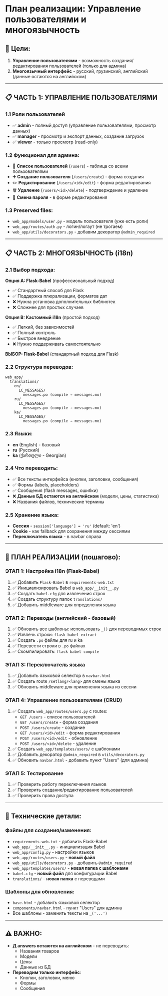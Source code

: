 # План реализации: Управление пользователями и многоязычность

## 🎯 Цели:
1. **Управление пользователями** - возможность создания/редактирования пользователей (только для админа)
2. **Многоязычный интерфейс** - русский, грузинский, английский (данные остаются на английском)

---

## 📋 ЧАСТЬ 1: УПРАВЛЕНИЕ ПОЛЬЗОВАТЕЛЯМИ

### 1.1 Роли пользователей
- ✅ **admin** - полный доступ (управление пользователями, просмотр данных)
- ✅ **manager** - просмотр и экспорт данных, создание загрузок
- ✅ **viewer** - только просмотр (read-only)

### 1.2 Функционал для админа:
- 📄 **Список пользователей** (`/users`) - таблица со всеми пользователями
- ➕ **Создание пользователя** (`/users/create`) - форма создания
- ✏️ **Редактирование** (`/users/<id>/edit`) - форма редактирования
- 🗑️ **Удаление** (`/users/<id>/delete`) - подтверждение и удаление
- 🔐 **Смена пароля** - в форме редактирования

### 1.3 Preserved files:
- `web_app/models/user.py` - модель пользователя (уже есть роли)
- `web_app/routes/auth.py` - логин/логаут (не трогаем)
- `web_app/utils/decorators.py` - добавим декоратор `@admin_required`

---

## 📋 ЧАСТЬ 2: МНОГОЯЗЫЧНОСТЬ (i18n)

### 2.1 Выбор подхода:
**Опция A: Flask-Babel** (профессиональный подход)
- ✅ Стандартный способ для Flask
- ✅ Поддержка плюрализации, форматов дат
- ❌ Нужна установка дополнительных библиотек
- ❌ Сложнее для простых случаев

**Опция B: Кастомный i18n** (простой подход)
- ✅ Легкий, без зависимостей
- ✅ Полный контроль
- ✅ Быстрое внедрение
- ❌ Нужно поддерживать самостоятельно

**ВЫБОР: Flask-Babel** (стандартный подход для Flask)

### 2.2 Структура переводов:
```
web_app/
  translations/
    en/
      LC_MESSAGES/
        messages.po (compile → messages.mo)
    ru/
      LC_MESSAGES/
        messages.po (compile → messages.mo)
    ka/
      LC_MESSAGES/
        messages.po (compile → messages.mo)
```

### 2.3 Языки:
- **en** (English) - базовый
- **ru** (Русский)
- **ka** (ქართული - Georgian)

### 2.4 Что переводить:
- ✅ Все тексты интерфейса (кнопки, заголовки, сообщения)
- ✅ Формы (labels, placeholders)
- ✅ Сообщения (flash messages, ошибки)
- ❌ **Данные БД остаются на английском** (модели, цены, статистика)
- ❌ Названия файлов, технические термины

### 2.5 Хранение языка:
- **Сессия** - `session['language'] = 'ru'` (default: 'en')
- **Cookie** - как fallback для сохранения между сессиями
- **Переключатель языка** - в navbar справа

---

## 📝 ПЛАН РЕАЛИЗАЦИИ (пошагово):

### ЭТАП 1: Настройка i18n (Flask-Babel)
1. ✅ Добавить `Flask-Babel` в `requirements-web.txt`
2. ✅ Инициализировать Babel в `web_app/__init__.py`
3. ✅ Создать `babel.cfg` для извлечения строк
4. ✅ Создать структуру папок `translations/`
5. ✅ Добавить middleware для определения языка

### ЭТАП 2: Переводы (английский - базовый)
1. ✅ Обновить все шаблоны: использовать `_()` для переводимых строк
2. ✅ Извлечь строки: `flask babel extract`
3. ✅ Создать `.po` файлы для ru и ka
4. ✅ Перевести строки в `.po` файлах
5. ✅ Скомпилировать: `flask babel compile`

### ЭТАП 3: Переключатель языка
1. ✅ Добавить языковой селектор в `navbar.html`
2. ✅ Создать route `/setlang/<lang>` для смены языка
3. ✅ Обновить middleware для применения языка из сессии

### ЭТАП 4: Управление пользователями (CRUD)
1. ✅ Создать `web_app/routes/users.py` с routes:
   - `GET /users` - список пользователей
   - `GET /users/create` - форма создания
   - `POST /users/create` - создание
   - `GET /users/<id>/edit` - форма редактирования
   - `POST /users/<id>/edit` - обновление
   - `POST /users/<id>/delete` - удаление
2. ✅ Создать `web_app/templates/users/` с шаблонами
3. ✅ Добавить декоратор `@admin_required` в `utils/decorators.py`
4. ✅ Обновить `navbar.html` - добавить пункт "Users" (для админа)

### ЭТАП 5: Тестирование
1. ✅ Проверить работу переключения языков
2. ✅ Проверить создание/редактирование пользователей
3. ✅ Проверить права доступа

---

## 🔧 Технические детали:

### Файлы для создания/изменения:
- `requirements-web.txt` - добавить Flask-Babel
- `web_app/__init__.py` - инициализация Babel
- `web_app/config.py` - настройки языков
- `web_app/routes/users.py` - **новый файл**
- `web_app/utils/decorators.py` - добавить `@admin_required`
- `web_app/templates/users/` - **новая папка с шаблонами**
- `babel.cfg` - **новый файл** для конфигурации Babel
- `translations/` - **новая папка** с переводами

### Шаблоны для обновления:
- `base.html` - добавить языковой селектор
- `components/navbar.html` - пункт "Users" для админа
- Все шаблоны - заменить тексты на `_('...')`

---

## ⚠️ ВАЖНО:
- **Д answers остаются на английском** - не переводить:
  - Названия товаров
  - Модели
  - Цены
  - Данные из БД
- **Переводим только интерфейс**:
  - Кнопки, заголовки, меню
  - Формы
  - Сообщения

